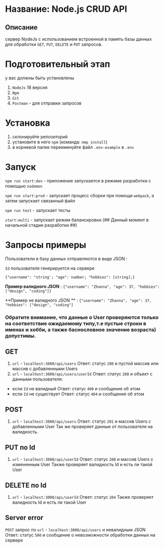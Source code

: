 # Название: Node.js CRUD API

## Описание

сервер NodeJs с использованием встроенной в память базы данных для обработки `GET`, `PUT`, `DELETE` и `PUT` запросов.

# Подготовительный этап

у вас должны быть установлены

1. `NodeJs` 18 версия
2. `Npm`
3. `Git`
4. `Postman` - для отправки запросов

# Установка

1. склонируйте репозиторий
2. установите в него `npm` (команда: `nmp install`)
3. в корневой папке переименуйте файл `.env-example` в `.env`

# Запуск

`npm run start:dev` - приложение запускается в режиме разработки с помощью `nodemon`

`npm run start:prod` - запускает процесс сборки при помощи `webpack`, а затем запускает связанный файл

`npm run test` - запускает тесты

`start:multi` - запускает режим балансировки (## Данный момент в начальной стадии разработки ##)

# Запросы примеры

Пользователи в базу данных отправляются в виде JSON :

`Id` пользователя генерируется на сервере

`{"username": "string'; "age": number; "hobbies": [string];}`

**Пример валидного JSON** :
`{"username": "Zhanna", "age": 37, "hobbies": ["design", "coding"]}`

**Пример не валидного JSON ** :
`{"username": "Zhanna", "age": 37, "hobbies": ["design", "coding"]`

### Обратите внимание, что данные о User проверяются только на соответствие ожидаемому типу,т.е пустые строки в именах и хобби, а также баснословное значение возраста) допустимы.

## GET

1. `url` - `localhost:3000/api/users` Ответ: статус `200` и пустой массив или массив с добавленными Users
2. `url` - `localhost:3000/api/users/userId` Ответ: статус `200` и объект с данными пользователя:

- если `Id` не валидный Ответ: статус `400` и сообщение об этом
- если `Id` не существует Ответ: статус `404` и сообщение об этом

## POST

1. `url` - `localhost:3000/api/users` Ответ: статус `201` и массив Users с добавленными User
   Так же проверяет данные от пользователя на валидность.

## PUT по Id

1. `url` - `localhost:3000/api/userId` Ответ: статус `200` и массив Users с измененным User
   Также проверяет валидность Id и есть ли такой User

## DELETE по Id

1. `url` - `localhost:3000/api/userId` Ответ: статус `204`
   Также проверяет валидность Id и есть ли такой User

## Server error

`POST` запрос по `url` - `localhost:3000/api/users` и невалидным JSON Ответ: статус `500` и сообщение о невозможности обработки данных на сервере
